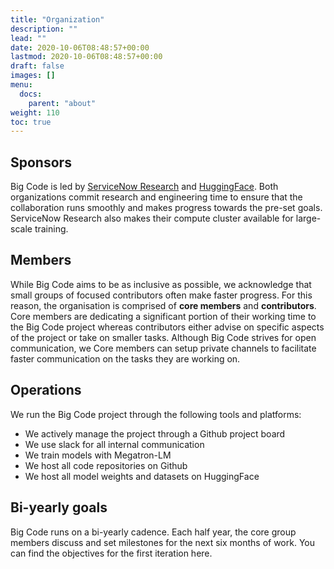 ```yaml
---
title: "Organization"
description: ""
lead: ""
date: 2020-10-06T08:48:57+00:00
lastmod: 2020-10-06T08:48:57+00:00
draft: false
images: []
menu:
  docs:
    parent: "about"
weight: 110
toc: true
---
```


## Sponsors
Big Code is led by [ServiceNow Research](https://servicenow.com/research) and [HuggingFace](https://huggingface.co). Both organizations commit research and engineering time to ensure that the collaboration runs smoothly and makes progress towards the pre-set goals. ServiceNow Research also makes their compute cluster available for large-scale training. 

## Members
While Big Code aims to be as inclusive as possible, we acknowledge that small groups of focused contributors often make faster progress. For this reason, the organisation is comprised of **core members** and **contributors**. Core members are dedicating a significant portion of their working time to the Big Code project whereas contributors either advise on specific aspects of the project or take on smaller tasks. Although Big Code strives for open communication, we Core members can setup private channels to facilitate faster communication on the tasks they are working on. 

## Operations
We run the Big Code project through the following tools and platforms:
- We actively manage the project through a Github project board
- We use slack for all internal communication
- We train models with Megatron-LM 
- We host all code repositories on Github
- We host all model weights and datasets on HuggingFace

## Bi-yearly goals
Big Code runs on a bi-yearly cadence. Each half year, the core group members discuss and set milestones for the next six months of work. You can find the objectives for the first iteration here. 
